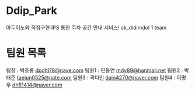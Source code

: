 # Ddip_Park
아두이노와 직접구현 IPS 통한 주차 공간 안내 서비스! sk_didimdol 1 team

# 팀원 목록
팀장 : 박초롱 dpdltl78@nave.com
팀원1 : 민동연 mdy89@hanmail.net
팀원2 : 박태준 taejun0525@nate.com
팀원3 : 곽다인 dain4270@naver.com
팀원4 : 이명우 dhfl1414@naver.com